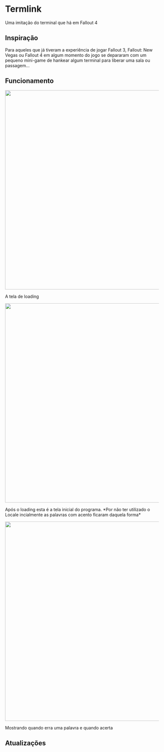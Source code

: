 # Termlink
Uma imitação do terminal que há em Fallout 4 

<div>
  <h2>Inspiração </h2>
  <p>Para aqueles que já tiveram a experiência de jogar Fallout 3, Fallout: New Vegas ou Fallout 4 em algum momento do jogo se depararam com um pequeno mini-game de hankear algum terminal para liberar uma sala ou passagem...</p>
</div>

<div>
  <h2>Funcionamento </h2>
  <img src="https://github.com/glerm-dev/Termlink/assets/87777795/84f5ee42-a220-4f34-a3c6-af5b5e4feaff" width = "650px">
  <p>A tela de loading </p>
  <img src="https://github.com/glerm-dev/Termlink/assets/87777795/5d0cbe3a-9ff2-4572-bdf8-2debf87fe49f" width = "650px">
  <p>Após o loading esta é a tela inicial do programa. *Por não ter utilizado o Locale incialmente as palavras com acento ficaram daquela forma*</p>
  <img src="https://github.com/glerm-dev/Termlink/assets/87777795/d5df26a4-79fe-4d2e-9ca8-471670e6bfaf" width = "650px">
  <p>Mostrando quando erra uma palavra e quando acerta</p>
</div>

<div>
<h2>Atualizações </h2>
<p></p>
</div>

